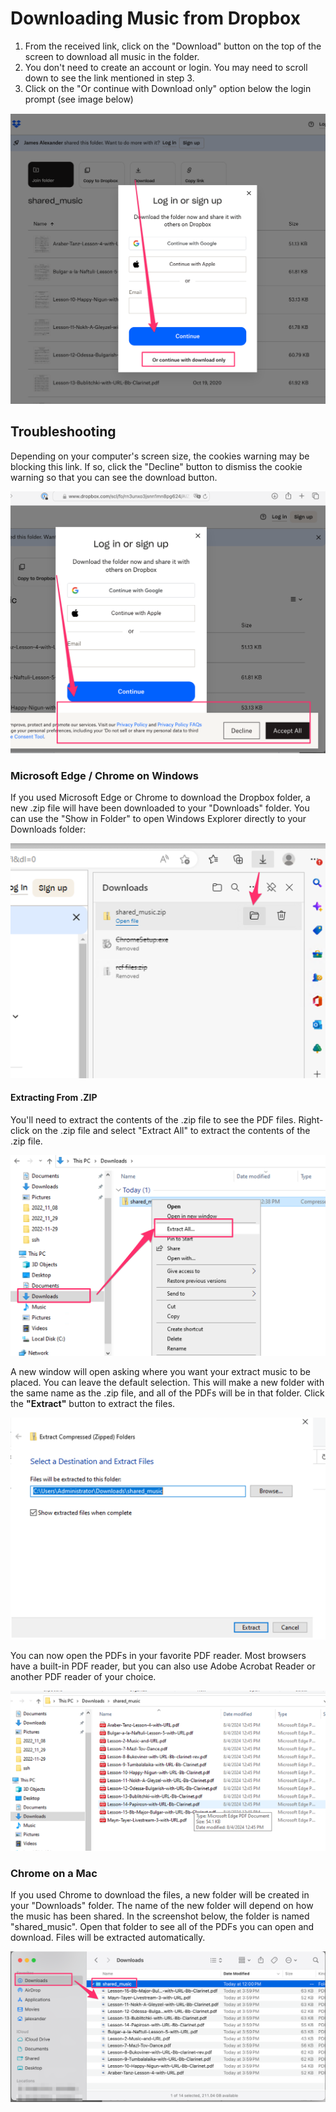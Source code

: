 # Downloading Music from Dropbox

1. From the received link, click on the "Download" button on the top of the screen to download all music in the folder.
2. You don't need to create an account or login. You may need to scroll down to see the link mentioned in step 3.
3. Click on the "Or continue with Download only" option below the login prompt (see image below)

<img src="images/dropbox_download.png" />

## Troubleshooting

Depending on your computer's screen size, the cookies warning may be blocking this link. If so, click the "Decline" button to dismiss the cookie warning so that you can see the download button.

<img src="images/dropbox_cookie_warning.png">

### Microsoft Edge / Chrome on Windows

If you used Microsoft Edge or Chrome to download the Dropbox folder, a new .zip file will have been downloaded to your "Downloads" folder. You can use the "Show in Folder" to open Windows Explorer directly to your Downloads folder:

<img src="images/show_in_folder.png" />

#### Extracting From .ZIP

You'll need to extract the contents of the .zip file to see the PDF files. Right-click on the .zip file and select "Extract All" to extract the contents of the .zip file.

<img src="images/extract_all.png" />

A new window will open asking where you want your extract music to be placed. You can leave the default selection. This will make a new folder with the same name as the .zip file, and all of the PDFs will be in that folder. Click the **"Extract"** button to extract the files.

<img src="images/extract_all_modal.png" />

You can now open the PDFs in your favorite PDF reader. Most browsers have a built-in PDF reader, but you can also use Adobe Acrobat Reader or another PDF reader of your choice.

<img src="images/extracted_music.png">

### Chrome on a Mac

If you used Chrome to download the files, a new folder will be created in your "Downloads" folder. The name of the new folder will depend on how the music has been shared. In the screenshot below, the folder is named "shared_music". Open that folder to see all of the PDFs you can open and download. Files will be extracted automatically.

<img src="images/downloaded_music.png" />
